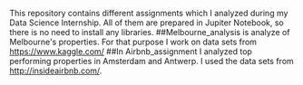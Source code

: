 This repository contains different assignments which I analyzed during my Data Science Internship. 
All of them are prepared in Jupiter Notebook, so there is no need to install any libraries.
##Melbourne_analysis is analyze of Melbourne's properties. For that purpose I work on data sets from https://www.kaggle.com/
##In Airbnb_assignment I analyzed top performing properties in Amsterdam and Antwerp. I used the data sets from http://insideairbnb.com/. 
